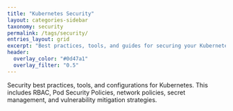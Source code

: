 ```yaml
---
title: "Kubernetes Security"
layout: categories-sidebar
taxonomy: security
permalink: /tags/security/
entries_layout: grid
excerpt: "Best practices, tools, and guides for securing your Kubernetes clusters"
header:
  overlay_color: "#0d47a1"
  overlay_filter: "0.5"
---
```


Security best practices, tools, and configurations for Kubernetes. This includes RBAC, Pod Security Policies, network policies, secret management, and vulnerability mitigation strategies.